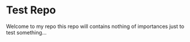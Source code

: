 # Test Repo

Welcome to my repo this repo will contains nothing of importances just to test something...


